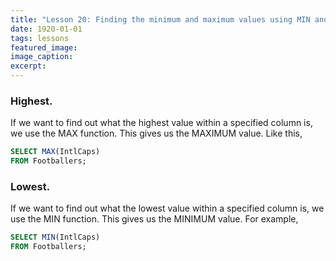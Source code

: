 ```yaml
---
title: "Lesson 20: Finding the minimum and maximum values using MIN and MAX functions."
date: 1920-01-01
tags: lessons
featured_image: 
image_caption: 
excerpt: 
---
```

### Highest.

If we want to find out what the highest value within a specified column is, we use the MAX function. This gives us the MAXIMUM value. Like this,

```sql
SELECT MAX(IntlCaps)
FROM Footballers;
```

### Lowest.
If we want to find out what the lowest value within a specified column is, we use the MIN function. This gives us the MINIMUM value. For example, 

```sql
SELECT MIN(IntlCaps)
FROM Footballers;
```
